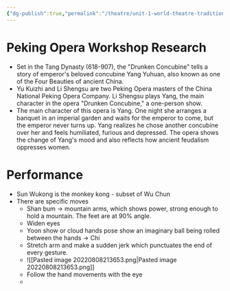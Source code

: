 ```yaml
---
{"dg-publish":true,"permalink":"/theatre/unit-1-world-theatre-traditions/peking-opera-workshop/","dgHomeLink":true,"dgPassFrontmatter":false,"dgShowLocalGraph":true}
---
```


# Peking Opera Workshop Research
- Set in the Tang Dynasty (618-907), the "Drunken Concubine" tells a story of emperor's beloved concubine Yang Yuhuan, also known as one of the Four Beauties of ancient China. 
- Yu Kuizhi and Li Shengsu are two Peking Opera masters of the China National Peking Opera Company. Li Shengsu plays Yang, the main character in the opera "Drunken Concubine,"  a one-person show. 
- The main character of this opera is Yang. One night she arranges a banquet in an imperial garden and waits for the emperor to come, but the emperor never turns up. Yang realizes he chose another concubine over her and feels humiliated, furious and depressed. The opera shows the change of Yang's mood and also reflects how ancient feudalism oppresses women.

# Performance
- Sun Wukong is the monkey kong - subset of Wu Chun
- There are specific moves
	- Shan bum → mountain arms, which shows power, strong enough to hold a mountain. The feet are at 90% angle. 
	- Widen eyes
	- Yoon show or cloud hands pose show an imaginary ball being rolled between the hands → Chi
	- Stretch arm and make a sudden jerk which punctuates the end of every gesture. 
	- ![[Pasted image 20220808213653.png|Pasted image 20220808213653.png]] 
	- Follow the hand movements with the eye
	- 

